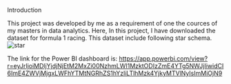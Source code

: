 Introduction

This project was developed by me as a requirement of one the cources of my masters in data analytics. Here, In this project, I have downloaded the dataset for formula 1 racing. This dataset include following star schema.
![star](https://github.com/Vruditdp/F1-Dashboard-Power-BI/assets/55894200/7196ca9f-efd9-4b15-b1e1-91af2dfeec90)

The link for the Power BI dashboard is:
https://app.powerbi.com/view?r=eyJrIjoiMDljYjdjNjEtM2MxZi00NzhmLWI1MzktODIzZmE4YTg5NWJjIiwidCI6ImE4ZWVjMjgxLWFhYTMtNGRhZS1hYzliLTlhMzk4YjkyMTVlNyIsImMiOjN9


